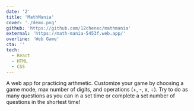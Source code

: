 ```yaml
---
date: '2'
title: 'MathMania'
cover: './demo.png'
github: 'https://github.com/12chenec/mathmania'
external: 'https://math-mania-5453f.web.app/'
overline: 'Web Game'
cta: ''
tech:
  - React
  - HTML
  - CSS
---
```


A web app for practicing arthmetic. Customize your game by choosing a game mode, max number of digits, and operations (+, -, x, ÷). Try to do as many questions as you can in a set time or complete a set number of questions in the shortest time!
